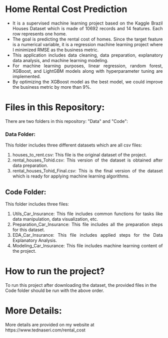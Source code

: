 # Home Rental Cost Prediction
<ul align="justify">
<li>It is a supervised machine learning project based on the Kaggle Brazil Houses Dataset which is made of 10692 records and 14 features. Each row represents one home.</li>
<li>The goal is predicting the rental cost of homes. Since the target feature is a numerical variable, it is a regression machine learning project where I minimized RMSE as the business metric.</li>
<li>This application includes data cleaning, data preparation, explanatory data analysis, and machine learning modeling.</li>
<li>For machine learning purposes, linear regression, random forest, XGBoost, and LightGBM models along with hyperparameter tuning are implemented.</li>
<li>By optimizing the XGBoost model as the best model, we could improve the business metric by more than 9%.</li>
</ul>
  
# Files in this Repository:
There are two folders in this repository: "Data" and "Code":

### Data Folder:
This folder includes three different datasets which are all csv files:
<ol align="justify">
<li>houses_to_rent.csv: This file is the original dataset of the project.</li>
<li>rental_houses_Tohid.csv: This version of the dataset is obtained after data preparation.</li>
<li>rental_houses_Tohid_Final.csv: This is the final version of the dataset which is ready for applying machine learning algorithms.</li>
</ol>

## Code Folder:
This folder includes three files:
<ol align="justify">
<li>Utils_Car_Insurance: This file includes common functions for tasks like data manipulation, data visualization, etc.</li>
<li>Preparation_Car_Insurance: This file includes all the preparation steps for this dataset.</li>
<li>EDA_Car_Insurance: This file includes applied steps for the Data Explanatory Analysis.</li>
<li>Modeling_Car_Insurance: This file includes machine learning content of the project.</li>
</ol>

# How to run the project?
To run this project after downloading the dataset, the provided files in the Code folder should be run with the above order.

# More Details:
<p>More details are provided on my website at https://www.tednaseri.com/rental_cost
